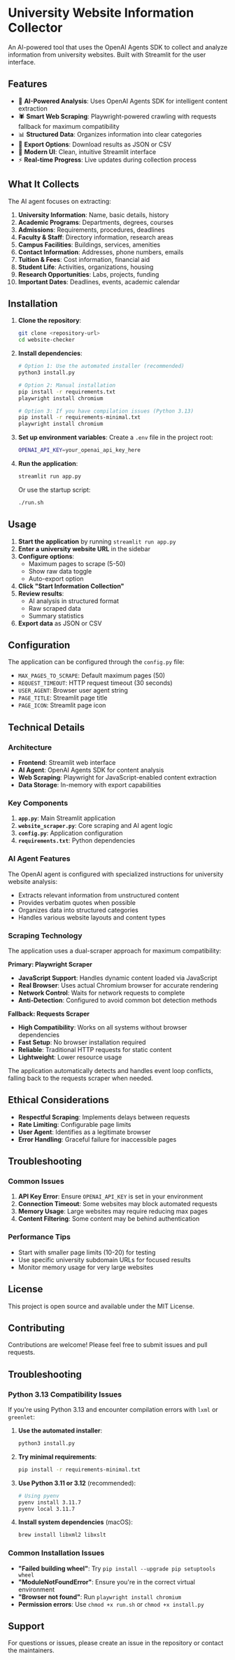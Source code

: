 # University Website Information Collector

An AI-powered tool that uses the OpenAI Agents SDK to collect and analyze information from university websites. Built with Streamlit for the user interface.

## Features

- 🤖 **AI-Powered Analysis**: Uses OpenAI Agents SDK for intelligent content extraction
- 🕷️ **Smart Web Scraping**: Playwright-powered crawling with requests fallback for maximum compatibility
- 📊 **Structured Data**: Organizes information into clear categories
- 💾 **Export Options**: Download results as JSON or CSV
- 🎨 **Modern UI**: Clean, intuitive Streamlit interface
- ⚡ **Real-time Progress**: Live updates during collection process

## What It Collects

The AI agent focuses on extracting:

1. **University Information**: Name, basic details, history
2. **Academic Programs**: Departments, degrees, courses
3. **Admissions**: Requirements, procedures, deadlines
4. **Faculty & Staff**: Directory information, research areas
5. **Campus Facilities**: Buildings, services, amenities
6. **Contact Information**: Addresses, phone numbers, emails
7. **Tuition & Fees**: Cost information, financial aid
8. **Student Life**: Activities, organizations, housing
9. **Research Opportunities**: Labs, projects, funding
10. **Important Dates**: Deadlines, events, academic calendar

## Installation

1. **Clone the repository**:
   ```bash
   git clone <repository-url>
   cd website-checker
   ```

2. **Install dependencies**:
   ```bash
   # Option 1: Use the automated installer (recommended)
   python3 install.py
   
   # Option 2: Manual installation
   pip install -r requirements.txt
   playwright install chromium
   
   # Option 3: If you have compilation issues (Python 3.13)
   pip install -r requirements-minimal.txt
   playwright install chromium
   ```

3. **Set up environment variables**:
   Create a `.env` file in the project root:
   ```bash
   OPENAI_API_KEY=your_openai_api_key_here
   ```

4. **Run the application**:
   ```bash
   streamlit run app.py
   ```
   
   Or use the startup script:
   ```bash
   ./run.sh
   ```

## Usage

1. **Start the application** by running `streamlit run app.py`
2. **Enter a university website URL** in the sidebar
3. **Configure options**:
   - Maximum pages to scrape (5-50)
   - Show raw data toggle
   - Auto-export option
4. **Click "Start Information Collection"**
5. **Review results**:
   - AI analysis in structured format
   - Raw scraped data
   - Summary statistics
6. **Export data** as JSON or CSV

## Configuration

The application can be configured through the `config.py` file:

- `MAX_PAGES_TO_SCRAPE`: Default maximum pages (50)
- `REQUEST_TIMEOUT`: HTTP request timeout (30 seconds)
- `USER_AGENT`: Browser user agent string
- `PAGE_TITLE`: Streamlit page title
- `PAGE_ICON`: Streamlit page icon

## Technical Details

### Architecture

- **Frontend**: Streamlit web interface
- **AI Agent**: OpenAI Agents SDK for content analysis
- **Web Scraping**: Playwright for JavaScript-enabled content extraction
- **Data Storage**: In-memory with export capabilities

### Key Components

1. **`app.py`**: Main Streamlit application
2. **`website_scraper.py`**: Core scraping and AI agent logic
3. **`config.py`**: Application configuration
4. **`requirements.txt`**: Python dependencies

### AI Agent Features

The OpenAI agent is configured with specialized instructions for university website analysis:

- Extracts relevant information from unstructured content
- Provides verbatim quotes when possible
- Organizes data into structured categories
- Handles various website layouts and content types

### Scraping Technology

The application uses a dual-scraper approach for maximum compatibility:

**Primary: Playwright Scraper**
- **JavaScript Support**: Handles dynamic content loaded via JavaScript
- **Real Browser**: Uses actual Chromium browser for accurate rendering
- **Network Control**: Waits for network requests to complete
- **Anti-Detection**: Configured to avoid common bot detection methods

**Fallback: Requests Scraper**
- **High Compatibility**: Works on all systems without browser dependencies
- **Fast Setup**: No browser installation required
- **Reliable**: Traditional HTTP requests for static content
- **Lightweight**: Lower resource usage

The application automatically detects and handles event loop conflicts, falling back to the requests scraper when needed.

## Ethical Considerations

- **Respectful Scraping**: Implements delays between requests
- **Rate Limiting**: Configurable page limits
- **User Agent**: Identifies as a legitimate browser
- **Error Handling**: Graceful failure for inaccessible pages

## Troubleshooting

### Common Issues

1. **API Key Error**: Ensure `OPENAI_API_KEY` is set in your environment
2. **Connection Timeout**: Some websites may block automated requests
3. **Memory Usage**: Large websites may require reducing max pages
4. **Content Filtering**: Some content may be behind authentication

### Performance Tips

- Start with smaller page limits (10-20) for testing
- Use specific university subdomain URLs for focused results
- Monitor memory usage for very large websites

## License

This project is open source and available under the MIT License.

## Contributing

Contributions are welcome! Please feel free to submit issues and pull requests.

## Troubleshooting

### Python 3.13 Compatibility Issues

If you're using Python 3.13 and encounter compilation errors with `lxml` or `greenlet`:

1. **Use the automated installer**:
   ```bash
   python3 install.py
   ```

2. **Try minimal requirements**:
   ```bash
   pip install -r requirements-minimal.txt
   ```

3. **Use Python 3.11 or 3.12** (recommended):
   ```bash
   # Using pyenv
   pyenv install 3.11.7
   pyenv local 3.11.7
   ```

4. **Install system dependencies** (macOS):
   ```bash
   brew install libxml2 libxslt
   ```

### Common Installation Issues

- **"Failed building wheel"**: Try `pip install --upgrade pip setuptools wheel`
- **"ModuleNotFoundError"**: Ensure you're in the correct virtual environment
- **"Browser not found"**: Run `playwright install chromium`
- **Permission errors**: Use `chmod +x run.sh` or `chmod +x install.py`

## Support

For questions or issues, please create an issue in the repository or contact the maintainers.
